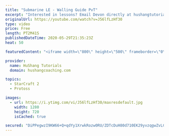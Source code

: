 ```yaml
---
title: "Submarine LE - Walling Guide PvT"
excerpt: "Interested in lessons? Email Devon directly at hushangtutorials@outlook.com ------------------------------------------------------------------------------------------------------- Want to support HuShang Tutorials directly? Patreon is a website where you can contribute a monthly donation that will help"
originalUrl: https://youtube.com/watch?v=J56lfLzHf30
type: video
price: Free
length: PT2M41S
publishedDateTime: 2020-05-29T21:35:23Z
heat: 50

featuredContent: "<iframe width=\"800\" height=\"500\" frameborder=\"0\" src=\"https://www.youtube.com/embed/J56lfLzHf30\" allow=\"accelerometer; autoplay; encrypted-media; gyroscope; picture-in-picture\" allowfullscreen></iframe>"

provider:
  name: HuShang Tutorials
  domain: hushangcoaching.com

topics:
  - StarCraft 2
  - Protoss

images:
  - url: https://i.ytimg.com/vi/J56lfLzHf30/maxresdefault.jpg
    width: 1280
    height: 720
    isCached: true

secured: "DiPPegwzI9KW66+Q+qdYy1XrwkRozw0RU/ZDTcDuH80d710EK29yvzqgwZvLCxeZgM3WggfVDigB9rZdgZuEVJmRuZtXxiVRUuTjQ08syen3HlsijGb2OTgg9zTUFgPUUbpT5GpsaK15nfTh3DpNq47esYK7e3dk//R/gwMsmpIaY95uRWnJU7kaoj8ikZOa9LgSIfraysAzasrcDOKkSQYoQ4rnWxrdFRMyUGVm/W53ExZl10/C/g8qdbSad6eC7SstkXlXEHETcsNPrLTnnqewSMi4UXbXfHOD184CcxJlWHXGCDzvBSk3ybCqTykRwWkILIkoFsVW6cAOiLGimK0vuojG6bvS1MurXpEq+FyL3xkJQhu2ySEVGH8FhOP+YfvbBWREgb0GdPCzulo9/bdeeiwim6F7U3c6q+5Kn10=;lvd+dQqlOJ+Dfc4ptCvIBA=="
---
```


